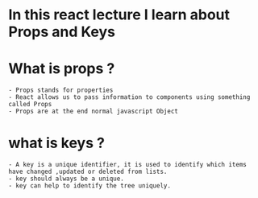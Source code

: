 # In this react lecture I learn about Props and Keys

# What is props ?
    - Props stands for properties 
    - React allows us to pass information to components using something called Props
    - Props are at the end normal javascript Object

# what is keys ?
    - A key is a unique identifier, it is used to identify which items have changed ,updated or deleted from lists.
    - key should always be a unique.
    - key can help to identify the tree uniquely.
